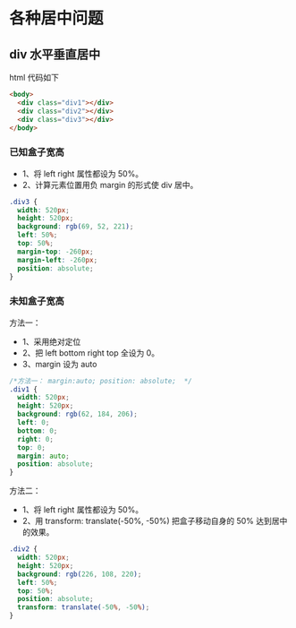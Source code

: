 # 各种居中问题

## div 水平垂直居中

html 代码如下

```html
<body>
  <div class="div1"></div>
  <div class="div2"></div>
  <div class="div3"></div>
</body>
```

### 已知盒子宽高

- 1、将 left right 属性都设为 50%。
- 2、计算元素位置用负 margin 的形式使 div 居中。

```css
.div3 {
  width: 520px;
  height: 520px;
  background: rgb(69, 52, 221);
  left: 50%;
  top: 50%;
  margin-top: -260px;
  margin-left: -260px;
  position: absolute;
}
```

### 未知盒子宽高

方法一：

- 1、采用绝对定位
- 2、把 left bottom right top 全设为 0。
- 3、margin 设为 auto

```css
/*方法一： margin:auto; position: absolute;  */
.div1 {
  width: 520px;
  height: 520px;
  background: rgb(62, 184, 206);
  left: 0;
  bottom: 0;
  right: 0;
  top: 0;
  margin: auto;
  position: absolute;
}
```

方法二：

- 1、将 left right 属性都设为 50%。
- 2、用 transform: translate(-50%, -50%) 把盒子移动自身的 50% 达到居中的效果。

```css
.div2 {
  width: 520px;
  height: 520px;
  background: rgb(226, 108, 220);
  left: 50%;
  top: 50%;
  position: absolute;
  transform: translate(-50%, -50%);
}
```
